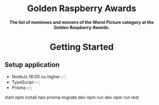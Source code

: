 <h1 align="center">
   Golden Raspberry Awards 
</h1>

<h4 align="center"> 
  The list of nominees and winners of the Worst Picture category at the Golden Raspberry Awards.
</h4>


<h1 align="center"> Getting Started</h1> 


## Setup application

- NodeJs 18:00 ou higher ✅;
- TypeScript ✅;
- Prisma ✅;



start 
npm install
npx prisma migrate dev
npm run dev 
npm run test